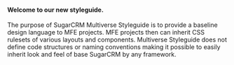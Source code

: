 <h4>Welcome to our new styleguide.</h4>

<p>The purpose of SugarCRM Multiverse Styleguide is to provide a baseline design language to MFE projects. MFE projects then can inherit CSS rulesets of various layouts and components. Multiverse Styleguide does not define code structures or naming conventions making it possible to easily inherit look and feel of base SugarCRM by any framework.</p>
